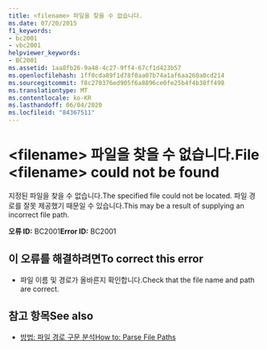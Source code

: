 ```yaml
---
title: <filename> 파일을 찾을 수 없습니다.
ms.date: 07/20/2015
f1_keywords:
- bc2001
- vbc2001
helpviewer_keywords:
- BC2001
ms.assetid: 1aa8fb26-9a48-4c27-9ff4-67cf1d423b57
ms.openlocfilehash: 1ff0cda89f1d78f0aa07b74a1af6aa260a0cd214
ms.sourcegitcommit: f8c270376ed905f6a8896ce0fe25b4f4b38ff498
ms.translationtype: MT
ms.contentlocale: ko-KR
ms.lasthandoff: 06/04/2020
ms.locfileid: "84367511"
---
```

# <a name="file-filename-could-not-be-found"></a><span data-ttu-id="c7601-102">\<filename> 파일을 찾을 수 없습니다.</span><span class="sxs-lookup"><span data-stu-id="c7601-102">File \<filename> could not be found</span></span>
<span data-ttu-id="c7601-103">지정된 파일을 찾을 수 없습니다.</span><span class="sxs-lookup"><span data-stu-id="c7601-103">The specified file could not be located.</span></span> <span data-ttu-id="c7601-104">파일 경로를 잘못 제공했기 때문일 수 있습니다.</span><span class="sxs-lookup"><span data-stu-id="c7601-104">This may be a result of supplying an incorrect file path.</span></span>  
  
 <span data-ttu-id="c7601-105">**오류 ID:** BC2001</span><span class="sxs-lookup"><span data-stu-id="c7601-105">**Error ID:** BC2001</span></span>  
  
## <a name="to-correct-this-error"></a><span data-ttu-id="c7601-106">이 오류를 해결하려면</span><span class="sxs-lookup"><span data-stu-id="c7601-106">To correct this error</span></span>  
  
- <span data-ttu-id="c7601-107">파일 이름 및 경로가 올바른지 확인합니다.</span><span class="sxs-lookup"><span data-stu-id="c7601-107">Check that the file name and path are correct.</span></span>  
  
## <a name="see-also"></a><span data-ttu-id="c7601-108">참고 항목</span><span class="sxs-lookup"><span data-stu-id="c7601-108">See also</span></span>

- [<span data-ttu-id="c7601-109">방법: 파일 경로 구문 분석</span><span class="sxs-lookup"><span data-stu-id="c7601-109">How to: Parse File Paths</span></span>](../developing-apps/programming/drives-directories-files/how-to-parse-file-paths.md)
